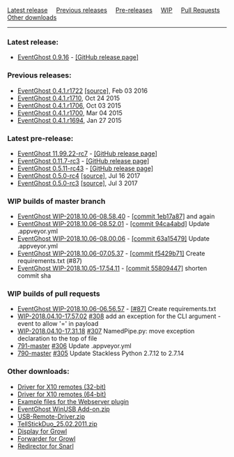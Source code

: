 [Latest release](#release) &nbsp;&nbsp;&nbsp; [Previous releases](#previous) &nbsp;&nbsp;&nbsp; [Pre-releases](#prerelease) &nbsp;&nbsp;&nbsp; [WIP](#wip_master) &nbsp;&nbsp;&nbsp; [Pull Requests](#wip_pr) &nbsp;&nbsp;&nbsp; [Other downloads](#other)
 
 ---

<a name="release"></a>
### Latest release:

[//]: # (BEGIN release)
* [EventGhost 0.9.16](https://ci.appveyor.com/api/buildjobs/uc35khgxcuoic24b/artifacts/_build/output/EventGhost_0.9.16_Setup.exe) - [[GitHub release page]](https://github.com/topic2k/EventGhost/releases/tag/v0.9.16)

[//]: # (END release)


<a name="previous"></a>
### Previous releases:

[//]: # (BEGIN previous)
*   [EventGhost 0.4.1.r1722](EventGhost_0.4.1.r1722_Setup.exe) [[source]](EventGhost_0.4.1.r1722_Source.zip), Feb 03 2016
*   [EventGhost 0.4.1.r1710](http://eventghost.net/downloads/EventGhost_0.4.1.r1710_Setup.exe), Oct 24 2015
*   [EventGhost 0.4.1.r1706](http://eventghost.net/downloads/EventGhost_0.4.1.r1706_Setup.exe), Oct 03 2015
*   [EventGhost 0.4.1.r1700](http://eventghost.net/downloads/EventGhost_0.4.1.r1700_Setup.exe), Mar 04 2015
*   [EventGhost 0.4.1.r1694](http://eventghost.net/downloads/EventGhost_0.4.1.r1694_Setup.exe), Jan 27 2015

[//]: # (END previous)


<a name="prerelease"></a>
### Latest pre-release:

[//]: # (BEGIN prerelease)
* [EventGhost 11.99.22-rc7](https://github.com/topic2k/EventGhost/releases/download/11.99.22-rc7/EventGhost_11.99.22-rc7_Setup.exe) - [[GitHub release page]](https://github.com/topic2k/EventGhost/releases/tag/11.99.22-rc7)
* [EventGhost 0.11.7-rc3](https://github.com//releases/download/0.11.7-rc3/EventGhost_0.11.7-rc3_Setup.exe) - [[GitHub release page]](https://github.com//releases/tag/0.11.7-rc3)
* [EventGhost 0.5.11-rc43](https://ci.appveyor.com/api/buildjobs/nkx1g3g4d8da1wxj/artifacts/_build/output/EventGhost_0.5.11-rc43_Setup.exe) - [[GitHub release page]](https://github.com/topic2k/EventGhost/releases/tag/v0.5.11-rc43)
*   [EventGhost 0.5.0-rc4](https://github.com/EventGhost/EventGhost/releases/download/v0.5.0-rc4/EventGhost_0.5.0-rc4_Setup.exe) [[source]](https://github.com/EventGhost/EventGhost/archive/v0.5.0-rc4.zip), Jul 16 2017
*   [EventGhost 0.5.0-rc3](https://github.com/EventGhost/EventGhost/releases/download/v0.5.0-rc3/EventGhost_0.5.0-rc3_Setup.exe) [[source]](https://github.com/EventGhost/EventGhost/archive/v0.5.0-rc3.zip), Jul 3 2017

[//]: # (END prerelease)


<a name="wip_master"></a>
### WIP builds of master branch

[//]: # (BEGIN wip_master)
* [EventGhost WIP-2018.10.06-08.58.40](https://ci.appveyor.com/api/buildjobs/jqok5hck3cf23mk9/artifacts/_build/output/EventGhost_WIP-2018.10.06-08.58.40_Setup.exe) - [[commit 1eb17a87]](https://github.com/topic2k/EventGhost/EventGhost/commit/1eb17a873cc706d86f3b2f73353afb74c86b1f86) and again
* [EventGhost WIP-2018.10.06-08.52.01](https://ci.appveyor.com/api/buildjobs/4b2ycu67aplsinke/artifacts/_build/output/EventGhost_WIP-2018.10.06-08.52.01_Setup.exe) - [[commit 94ca4abd]](https://github.com/topic2k/EventGhost/commit/94ca4abdaef01c7d22762b284feb89da080855e0) Update .appveyor.yml
* [EventGhost WIP-2018.10.06-08.00.06](https://ci.appveyor.com/api/buildjobs/l44elgfet2cyfsyp/artifacts/_build/output/EventGhost_WIP-2018.10.06-08.00.06_Setup.exe) - [[commit 63a15479]](https://github.com/topic2k/EventGhost/commit/63a154798b5c701c5d381f835d5142b82a227087) Update .appveyor.yml
* [EventGhost WIP-2018.10.06-07.05.37](https://ci.appveyor.com/api/buildjobs/4eunyoeb4klq74px/artifacts/_build/output/EventGhost_WIP-2018.10.06-07.05.37_Setup.exe) - [[commit f5429b71]](https://github.com/topic2k/EventGhost/commit/f5429b71f34d409db6bbedbd49a1d8bad2fe4475) Create requirements.txt (#87)
* [EventGhost WIP-2018.10.05-17.54.11](https://ci.appveyor.com/api/buildjobs/m43wbsa6hb4yov7i/artifacts/_build/output/EventGhost_WIP-2018.10.05-17.54.11_Setup.exe) - [[commit 55809447]](https://github.com/topic2k/EventGhost/commit/558094479af28473bf4644c57cd3ba55ce764d9f) shorten commit sha

[//]: # (END wip_master)


<a name="wip_pr"></a>
### WIP builds of pull requests

[//]: # (BEGIN wip_pr)
* [EventGhost WIP-2018.10.06-06.56.57](https://ci.appveyor.com/api/buildjobs/d94obl7n14jvyd2n/artifacts/_build/output/EventGhost_WIP-2018.10.06-06.56.57_Setup.exe) - [[#87]](https://github.com/topic2k/EventGhost/pull/87) Create requirements.txt
* [WIP-2018.04.10-17.57.02](https://ci.appveyor.com/api/buildjobs/7aovd89mhbwo80um/artifacts/_build/output/EventGhost_WIP-2018.04.10-17.57.02_Setup.exe) [#308](https://github.com/topic2k/EventGhost/pull/308) add an exception for the CLI argument -event to allow '=' in payload
* [WIP-2018.04.10-17.31.18](https://ci.appveyor.com/api/buildjobs/exo7n7fbtib6fxo5/artifacts/_build/output/EventGhost_WIP-2018.04.10-17.31.18_Setup.exe) [#307](https://github.com/topic2k/EventGhost/pull/307) NamedPipe.py: move exception declaration to the top of file
* [791-master](https://ci.appveyor.com/api/buildjobs/qavo6fq423et77a5/artifacts/_build/output/EventGhost_WIP-2018.03.08-17.08.31_Setup.exe) [#306](https://github.com/topic2k/EventGhost/pull/306) Update .appveyor.yml
* [790-master](https://ci.appveyor.com/api/buildjobs/521po9302drtsef2/artifacts/_build/output/EventGhost_WIP-2018.03.06-12.42.04_Setup.exe) [#305](https://github.com/topic2k/EventGhost/pull/305) Update Stackless Python 2.7.12 to 2.7.14

[//]: # (END wip_pr)


<a name="other"></a>
### Other downloads:

*   [Driver for X10 remotes (32-bit)](http://eventghost.net/downloads/x10drivers_x86.exe)
*   [Driver for X10 remotes (64-bit)](http://eventghost.net/downloads/x10drivers_x64.exe)
*   [Example files for the Webserver plugin](http://eventghost.net/downloads/Webserver_Demo.zip)
*   [EventGhost WinUSB Add-on.zip](http://eventghost.net/downloads/EventGhost_WinUSB_Add-on.zip)
*   [USB-Remote-Driver.zip](http://eventghost.net/downloads/USB-Remote-Driver.zip)
*   [TellStickDuo_25.02.2011.zip](http://eventghost.net/downloads/TellStickDuo_25.02.2011.zip)
*   [Display for Growl](http://eventghost.net/downloads/EventGhost_Display_v1.1.zip)
*   [Forwarder for Growl](http://eventghost.net/downloads/EventGhost_Forwarder.zip)
*   [Redirector for Snarl](http://eventghost.net/downloads/EG_SnarlRedirector_Setup.exe)
